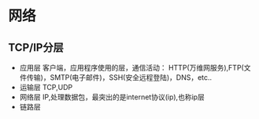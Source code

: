 # 网络

## TCP/IP分层
- 应用层 客户端，应用程序使用的层，通信活动： HTTP(万维网服务),FTP(文件传输)，SMTP(电子邮件)，SSH(安全远程登陆)，DNS，etc..
- 运输层 TCP,UDP
- 网络层 IP,处理数据包，最突出的是internet协议(ip),也称ip层
- 链路层